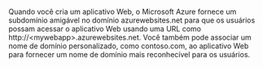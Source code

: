 Quando você cria um aplicativo Web, o Microsoft Azure fornece um subdomínio amigável no domínio azurewebsites.net para que os usuários possam acessar o aplicativo Web usando uma URL como http://&lt;mywebapp&gt;.azurewebsites.net. Você também pode associar um nome de domínio personalizado, como contoso.com, ao aplicativo Web para fornecer um nome de domínio mais reconhecível para os usuários.

<!---HONumber=Oct15_HO3-->